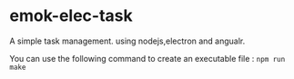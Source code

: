 # emok-elec-task
A simple task management. using nodejs,electron and angualr.

You can use the following command to create an executable file :
`npm run make`

